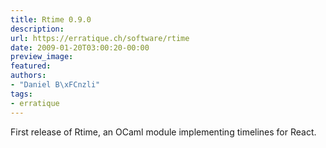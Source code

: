 ```yaml
---
title: Rtime 0.9.0
description:
url: https://erratique.ch/software/rtime
date: 2009-01-20T03:00:20-00:00
preview_image:
featured:
authors:
- "Daniel B\xFCnzli"
tags:
- erratique
---
```


<p>First release of Rtime, an OCaml module implementing timelines for React.</p>
